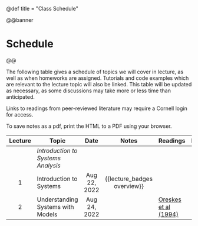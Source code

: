 @def title = "Class Schedule"

@@banner
# Schedule
@@

The following table gives a schedule of topics we will cover in lecture, as well as when homeworks are assigned. Tutorials and code examples which are relevant to the lecture topic will also be linked. This table will be updated as necessary, as some discussions may take more or less time than anticipated.

Links to readings from peer-reviewed literature may require a Cornell login for access.

To save notes as a pdf, print the HTML to a PDF using your browser.

| Lecture | Topic | Date | Notes | Readings | Resources |
|:-------:|-------|:----:|:-----:|----------|-----------|
|   | *Introduction to Systems Analysis* |
| 1 | Introduction to Systems | Aug 22, 2022  | {{lecture_badges overview}} | | |
| 2 | Understanding Systems with Models | Aug 24, 2022 | | [Oreskes et al (1994)](https://login.proxy.library.cornell.edu/login?url=https://doi.org/10.1126/science.263.5147.641) | |
